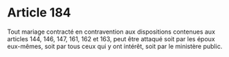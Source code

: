 # Article 184

Tout mariage contracté en contravention aux dispositions contenues aux articles 144, 146, 147, 161, 162 et 163, peut être attaqué soit par les époux eux-mêmes, soit par tous ceux qui y ont intérêt, soit par le ministère public.